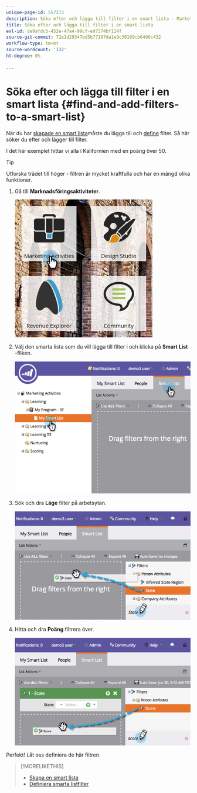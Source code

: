 ```yaml
---
unique-page-id: 557273
description: Söka efter och lägga till filter i en smart lista - Marketo Docs - produktdokumentation
title: Söka efter och lägga till filter i en smart lista
exl-id: de9afdc5-452e-47a4-99cf-ed7374bf114f
source-git-commit: 72e1d29347bd5b77107da1e9c30169cb6490c432
workflow-type: tm+mt
source-wordcount: '132'
ht-degree: 0%

---
```


# Söka efter och lägga till filter i en smart lista {#find-and-add-filters-to-a-smart-list}

När du har [skapade en smart lista](/help/marketo/product-docs/core-marketo-concepts/smart-lists-and-static-lists/creating-a-smart-list/create-a-smart-list.md)måste du lägga till och [define](/help/marketo/product-docs/core-marketo-concepts/smart-lists-and-static-lists/creating-a-smart-list/define-smart-list-filters.md) filter. Så här söker du efter och lägger till filter.

I det här exemplet hittar vi alla i Kalifornien med en poäng över 50.

>[!TIP]
>
>Utforska trädet till höger - filtren är mycket kraftfulla och har en mängd olika funktioner.

1. Gå till **Marknadsföringsaktiviteter**.

   ![](assets/ma.png)

1. Välj den smarta lista som du vill lägga till filter i och klicka på **Smart List** -fliken.

   ![](assets/two.png)

1. Sök och dra **Läge** filter på arbetsytan.

   ![](assets/three.png)

1. Hitta och dra **Poäng** filtrera över.

   ![](assets/four.png)

Perfekt! Låt oss definiera de här filtren.

>[!MORELIKETHIS]
>
>* [Skapa en smart lista](/help/marketo/product-docs/core-marketo-concepts/smart-lists-and-static-lists/creating-a-smart-list/create-a-smart-list.md)
>* [Definiera smarta listfilter](/help/marketo/product-docs/core-marketo-concepts/smart-lists-and-static-lists/creating-a-smart-list/define-smart-list-filters.md)

